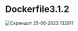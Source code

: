 
# Dockerfile3.1.2
![Скриншот 25-06-2023 132911](https://github.com/Serg130618/Dockerfile3.1.2/assets/119729844/467af884-2498-4475-84e5-7d72fbf5e032)
